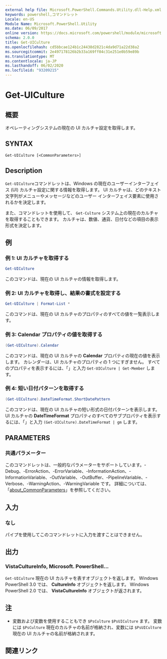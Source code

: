 ```yaml
---
external help file: Microsoft.PowerShell.Commands.Utility.dll-Help.xml
keywords: powershell,コマンドレット
Locale: en-US
Module Name: Microsoft.PowerShell.Utility
ms.date: 06/09/2017
online version: https://docs.microsoft.com/powershell/module/microsoft.powershell.utility/get-uiculture?view=powershell-7&WT.mc_id=ps-gethelp
schema: 2.0.0
title: Get-UICulture
ms.openlocfilehash: cd5bbcae124b1c24438d2821c4da9d71a22d38a2
ms.sourcegitcommit: 2e497178126b2b33a169ff04c31e251e0b59e89b
ms.translationtype: MT
ms.contentlocale: ja-JP
ms.lasthandoff: 06/02/2020
ms.locfileid: "93209215"
---
```

# Get-UICulture

## 概要
オペレーティングシステムの現在の UI カルチャ設定を取得します。

## SYNTAX

```
Get-UICulture [<CommonParameters>]
```

## Description

`Get-UICulture`コマンドレットは、Windows の現在のユーザーインターフェイス (UI) カルチャ設定に関する情報を取得します。
UI カルチャは、どのテキスト文字列がメニューやメッセージなどのユーザー インターフェイス要素に使用されるかを決定します。

また、コマンドレットを使用して、 `Get-Culture` システム上の現在のカルチャを取得することもできます。
カルチャは、数値、通貨、日付などの項目の表示形式を決定します。

## 例

### 例 1: UI カルチャを取得する

```powershell
Get-UICulture
```

このコマンドは、現在の UI カルチャの情報を取得します。

### 例 2: UI カルチャを取得し、結果の書式を設定する

```powershell
Get-UICulture | Format-List *
```

このコマンドは、現在の UI カルチャのプロパティのすべての値を一覧表示します。

### 例 3: Calendar プロパティの値を取得する

```powershell
(Get-UICulture).Calendar
```

このコマンドは、現在の UI カルチャの **Calendar** プロパティの現在の値を表示します。
カレンダーは、UI カルチャのプロパティの 1 つにすぎません。
すべてのプロパティを表示するには、「」と入力 `Get-UICulture | Get-Member` します。

### 例 4: 短い日付パターンを取得する

```powershell
(Get-UICulture).DateTimeFormat.ShortDatePattern
```

このコマンドは、現在の UI カルチャの短い形式の日付パターンを表示します。
UI カルチャの **DateTimeFormat** プロパティのすべてのサブプロパティを表示するには、「」と入力 `(Get-UICulture).DateTimeFormat | gm` します。

## PARAMETERS

### 共通パラメーター

このコマンドレットは、一般的なパラメーターをサポートしています。-Debug、-ErrorAction、-ErrorVariable、-InformationAction、-InformationVariable、-OutVariable、-OutBuffer、-PipelineVariable、-Verbose、-WarningAction、-WarningVariable です。 詳細については、「[about_CommonParameters](../Microsoft.PowerShell.Core/About/about_CommonParameters.md)」を参照してください。

## 入力

### なし

パイプを使用してこのコマンドレットに入力を渡すことはできません。

## 出力

### VistaCultureInfo, Microsoft. PowerShell...

`Get-UICulture` 現在の UI カルチャを表すオブジェクトを返します。
Windows PowerShell 3.0 では、 **CultureInfo** オブジェクトを返します。
Windows PowerShell 2.0 では、 **VistaCultureInfo** オブジェクトが返されます。

## 注

- 変数および変数を使用することもでき `$PsCulture` `$PsUICulture` ます。 変数には `$PsCulture` 現在のカルチャの名前が格納され、変数には `$PsUICulture` 現在の UI カルチャの名前が格納されます。

## 関連リンク
